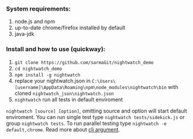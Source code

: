 ### System requirements:

1. node.js and npm
2. up-to-date chrome/firefox installed by default
3. java-jdk

### Install and how to use (quickway):
1. ```git clone https://github.com/sarmaGit/nightwatch_demo```
2. ```cd nightwatch_demo```
3. ```npm install -g nightwatch```
4. replace your nightwatch.json in ```C:\Users\[username]\AppData\Roaming\npm\node_modules\nightwatch\bin``` with cloned ```nightwatch_json\nightwatch.json```
5. ```nightwatch``` run all tests in default enviroment

```nightwatch [source] [option]```, omitting source and option will start default enviroment. 
You can run single test type ```nightwatch tests/sidekick.js``` or group ```nightwatch tests```.
To run parallel testing type ```nightwatch -e default,chrome```.
Read more about [cli argument](http://nightwatchjs.org/guide#running-tests).
